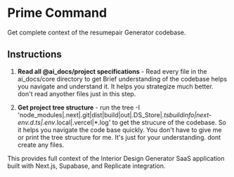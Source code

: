 # Prime Command

Get complete context of the resumepair Generator codebase.

## Instructions

1. **Read all @ai_docs/project specifications** - Read every file in the ai_docs/core directory to get Brief understanding of the codebase helps you navigate and understand it. It helps you strategize much better. don't read anyother files just in this step. 

2. **Get project tree structure** - run the  tree -I 'node_modules|.next|.git|dist|build|out|.DS_Store|*.tsbuildinfo|next-env.d.ts|.env*.local|.vercel|*.log' to get the strucure of the codebase. So it helps you navigate the code base quickly. You don't have to give me or print the tree structure for me. It's just for your understanding. dont create any files. 

This provides full context of the Interior Design Generator SaaS application built with Next.js, Supabase, and Replicate integration.